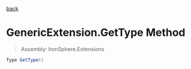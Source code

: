 ﻿

[back](/IronSphere.Extensions/types/GenericExtension)

# GenericExtension.GetType Method

> Assembly: IronSphere.Extensions

```csharp
Type GetType()
```



 
